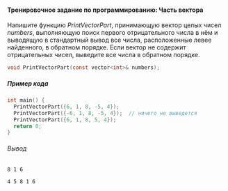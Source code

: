 #### Тренировочное задание по программированию: Часть вектора ####


Напишите функцию *PrintVectorPart*, принимающую вектор целых чисел *numbers*, выполняющую поиск первого отрицательного числа в нём и выводящую в стандартный вывод все числа, расположенные левее найденного, в обратном порядке. Если вектор не содержит отрицательных чисел, выведите все числа в обратном порядке.
```objectivec
void PrintVectorPart(const vector<int>& numbers);
```
##### Пример кода #####
```objectivec
int main() {
  PrintVectorPart({6, 1, 8, -5, 4});
  PrintVectorPart({-6, 1, 8, -5, 4});  // ничего не выведется
  PrintVectorPart({6, 1, 8, 5, 4});
  return 0;
}
```
###### Вывод ######
```commandline
8 1 6

4 5 8 1 6
```